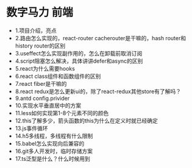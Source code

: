 # 数字马力 前端

- 1.项目介绍，亮点
- 2.路由怎么实现的，react-router cacherouter是干嘛的，hash router和history router的区别
- 3.useffect怎么实现副作用的，怎么在卸载前取消订阅
- 4.script阻塞怎么解决，具体讲讲defer和async的区别
- 5.react为什么需要hooks
- 6.react class组件和函数组件的区别
- 7.react fiber是干嘛的
- 8.react redux是怎么更新ui的，除了react-redux其他store有了解吗？
- 9.antd config.privider
- 10.实现水平垂直居中的方案
- 11.less如何实现第1-8个元素不同的颜色
- 12.this了解多少，箭头函数的this为什么在定义时就已经确定
- 13.js事件循环
- 14.h5多线程，多线程有什么限制
- 15.babel怎么实现向后兼容的
- 16.git多人开发时，临时存储方案
- 17.ts泛型是什么？什么时候用到

